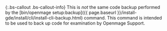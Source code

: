 {:.bs-callout .bs-callout-info}
This is _not_ the same code backup performed by the [bin/openmage setup:backup]({{ page.baseurl }}/install-gde/install/cli/install-cli-backup.html) command. This command is intended to be used to back up code for examination by Openmage Support.
